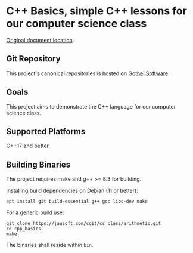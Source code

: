 # C++ Basics, simple C++ lessons for our computer science class

[Original document location](https://jausoft.com/cgit/cs_class/cpp_basics.git/about/).

## Git Repository
This project's canonical repositories is hosted on [Gothel Software](https://jausoft.com/cgit/cs_class/cpp_basics.git/).

## Goals
This project aims to demonstrate the C++ language
for our computer science class.

## Supported Platforms
C++17 and better.

## Building Binaries
The project requires make and g++ >= 8.3 for building.

Installing build dependencies on Debian (11 or better):
~~~~~~~~~~~~~~~~~~~~~~~~~~~~~~~~~~~~~~~~~~~~~~~~~~~~~~~~~~~~~~~~~~{.sh}
apt install git build-essential g++ gcc libc-dev make
~~~~~~~~~~~~~~~~~~~~~~~~~~~~~~~~~~~~~~~~~~~~~~~~~~~~~~~~~~~~~~~~~~

For a generic build use:
~~~~~~~~~~~~~~~~~~~~~~~~~~~~~~~~~~~~~~~~~~~~~~~~~~~~~~~~~~~~~{.sh}
git clone https://jausoft.com/cgit/cs_class/arithmetic.git
cd cpp_basics
make
~~~~~~~~~~~~~~~~~~~~~~~~~~~~~~~~~~~~~~~~~~~~~~~~~~~~~~~~~~~~~

The binaries shall reside within `bin`.

